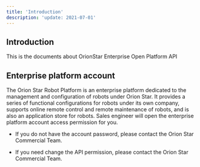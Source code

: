 ```yaml
---
title: 'Introduction'
description: 'update: 2021-07-01'
---
```


## Introduction
This is the documents about OrionStar Enterprise Open Platform API


## Enterprise platform account
The Orion Star Robot Platform is an enterprise platform dedicated to the management and configuration of robots under Orion Star. It provides a series of functional configurations for robots under its own company, supports online remote control and remote maintenance of robots, and is also an application store for robots. Sales engineer will open the enterprise platform account access permission for you. 

* If you do not have the account password, please contact the Orion Star Commercial Team.

* If you need change the API permission, please contact the Orion Star Commercial Team.
